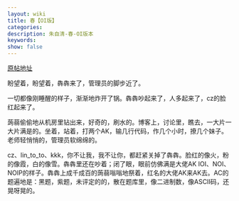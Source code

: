 ```yaml
---
layout: wiki
title: 春【OI版】
categories: 
description: 朱自清-春-OI版本
keywords: 
show: false
---
```


[原帖地址](https://www.luogu.org/discuss/show/67549)

盼望着，盼望着，犇犇来了，管理员的脚步近了。

一切都像刚睡醒的样子，渐渐地炸开了锅。犇犇吵起来了，人多起来了，cz的脸红起来了。

蒟蒻偷偷地从机房里钻出来，好奇的，刷水的。博客上，讨论里，瞧去，一大片一大片满是的。坐着，站着，打两个AK，输几行代码，作几个小时，撩几个妹子。老师轻悄悄的，管理员软绵绵的。

cz、lin_to_to、kkk，你不让我，我不让你，都赶紧关掉了犇犇。脸红的像火，粉的像霞，白的像雪。犇犇里还在吵着；闭了眼，眼前仿佛满是大佬AK IOI、NOI、NOIP的样子。犇犇上成千成百的蒟蒻嗡嗡地祭着，红名的大佬AK来AK去。AC的题遍地是：黑题，紫题，未评定的的，散在题库里，像二进制数，像ASCII码，还晃呀晃的。
